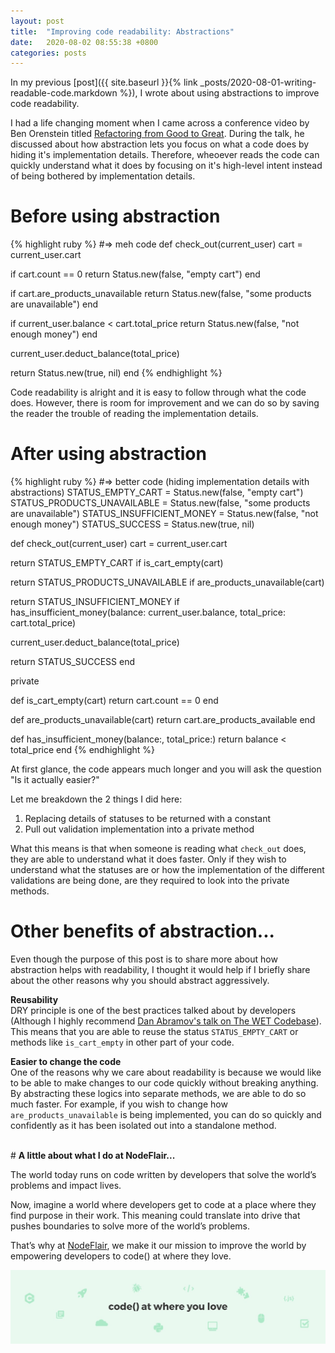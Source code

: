 ```yaml
---
layout: post
title:  "Improving code readability: Abstractions"
date:   2020-08-02 08:55:38 +0800
categories: posts
---
```


In my previous [post]({{ site.baseurl }}{% link _posts/2020-08-01-writing-readable-code.markdown %}), I wrote about using abstractions to improve code readability.

I had a life changing moment when I came across a conference video by Ben Orenstein titled [Refactoring from Good to Great][refactoring-from-good-to-great]. During the talk, he discussed about how abstraction lets you focus on what a code does by hiding it's implementation details. Therefore, wheoever reads the code can quickly understand what it does by focusing on it's high-level intent instead of being bothered by implementation details.

# <b>Before using abstraction</b>

{% highlight ruby %}
#=> meh code
def check_out(current_user)
  cart = current_user.cart

  if cart.count == 0
    return Status.new(false, "empty cart")
  end

  if cart.are_products_unavailable
    return Status.new(false, "some products are unavailable")
  end

  if current_user.balance < cart.total_price
    return Status.new(false, "not enough money")
  end

  current_user.deduct_balance(total_price)

  return Status.new(true, nil) 
end
{% endhighlight %}

Code readability is alright and it is easy to follow through what the code does. However, there is room for improvement and we can do so by saving the reader the trouble of reading the implementation details.

# <b>After using abstraction</b>

{% highlight ruby %}
#=> better code (hiding implementation details with abstractions)
STATUS_EMPTY_CART = Status.new(false, "empty cart") 
STATUS_PRODUCTS_UNAVAILABLE = Status.new(false, "some products are unavailable")
STATUS_INSUFFICIENT_MONEY = Status.new(false, "not enough money")
STATUS_SUCCESS = Status.new(true, nil) 

def check_out(current_user)
  cart = current_user.cart

  return STATUS_EMPTY_CART if is_cart_empty(cart)

  return STATUS_PRODUCTS_UNAVAILABLE if are_products_unavailable(cart)

  return STATUS_INSUFFICIENT_MONEY if \
    has_insufficient_money(balance: current_user.balance, 
                           total_price: cart.total_price)

  current_user.deduct_balance(total_price)

  return STATUS_SUCCESS
end

private

def is_cart_empty(cart)
  return cart.count == 0
end

def are_products_unavailable(cart)
  return cart.are_products_available
end

def has_insufficient_money(balance:, total_price:)
  return balance < total_price
end
{% endhighlight %}

At first glance, the code appears much longer and you will ask the question "Is it actually easier?"

Let me breakdown the 2 things I did here:
1. Replacing details of statuses to be returned with a constant
2. Pull out validation implementation into a private method

What this means is that when someone is reading what `check_out` does, they are able to understand what it does faster. Only if they wish to understand what the statuses are or how the implementation of the different validations are being done, are they required to look into the private methods.

# <b>Other benefits of abstraction...</b>

Even though the purpose of this post is to share more about how abstraction helps with readability, I thought it would help if I briefly share about the other reasons why you should abstract aggressively.

<b>Reusability</b><br>
DRY principle is one of the best practices talked about by developers (Although I highly recommend [Dan Abramov's talk on The WET Codebase][wet-codebase]). This means that you are able to reuse the status `STATUS_EMPTY_CART` or methods like `is_cart_empty` in other part of your code.

<b>Easier to change the code</b><br>
One of the reasons why we care about readability is because we would like to be able to make changes to our code quickly without breaking anything. By abstracting these logics into separate methods, we are able to do so much faster. For example, if you wish to change how `are_products_unavailable` is being implemented, you can do so quickly and confidently as it has been isolated out into a standalone method.


<br>
# <b>A little about what I do at NodeFlair...</b>

The world today runs on code written by developers that solve the world’s problems and impact lives.
  
Now, imagine a world where developers get to code at a place where they find purpose in their work. This meaning could translate into drive that pushes boundaries to solve more of the world’s problems.

That’s why at [NodeFlair][nodeflair-website], we make it our mission to improve the world by empowering developers to code() at where they love.

![NodeFlair Banner][banner]

[refactoring-from-good-to-great]: https://youtu.be/DC-pQPq0acs?t=157
[wet-codebase]:               https://www.deconstructconf.com/2019/dan-abramov-the-wet-codebase
[nodeflair-website]:          https://www.nodeflair.com
[banner]:                     /assets/banner.jpg